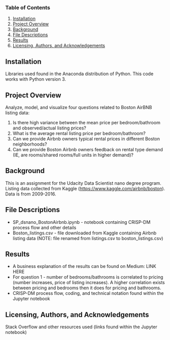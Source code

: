### Table of Contents

1. [Installation](#installation)
2. [Project Overview](#overview)
3. [Background](#background)
4. [File Descriptions](#descriptions)
5. [Results](#results)
6. [Licensing, Authors, and Acknowledgements](#licensing)

## Installation<a name="installation"></a>

Libraries used found in the Anaconda distribution of Python. This code works with Python version 3.

## Project Overview<a name="overview"></a>
Analyze, model, and visualize four questions related to Boston AirBNB listing data:
1. Is there high variance between the mean price per bedroom/bathroom and observed/actual listing prices?
2. What is the average rental listing price per bedroom/bathroom?
3. Can we provide Airbnb owners typical rental prices in different Boston neighborhoods? 
4. Can we provide Boston Airbnb owners feedback on rental type demand (IE, are rooms/shared rooms/full units in higher demand)?

## Background<a name="background"></a> 
This is an assignment for the Udacity Data Scientist nano degree program. 
Listing data collected from Kaggle (https://www.kaggle.com/airbnb/boston). Data is from 2009-2016. 

## File Descriptions<a name="descriptions"></a> 
- SP_dsnano_BostonAirbnb.ipynb - notebook containing CRISP-DM process flow and other details 
- Boston_listings.csv - file downloaded from Kaggle containing Airbnb listing data (NOTE: file renamed from listings.csv to boston_listings.csv)

## Results<a name="results"></a> 
- A business explanation of the results can be found on Medium: LINK HERE
- For question 1 - number of bedrooms/bathrooms is correlated to pricing (number increases, price of listing increases). A higher correlation exists between pricing and bedrooms then it does for pricing and bathrooms.
- CRISP-DM process flow, coding, and technical notation found within the Jupyter notebook

## Licensing, Authors, and Acknowledgements<a name="licensing"></a> 
Stack Overflow and other resources used (links found within the Jupyter notebook)
